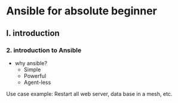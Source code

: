# Ansible for absolute beginner

## I. introduction

### 2. introduction to Ansible

- why ansible?
  - Simple
  - Powerful
  - Agent-less

Use case example: Restart all web server, data base in a mesh, etc.

